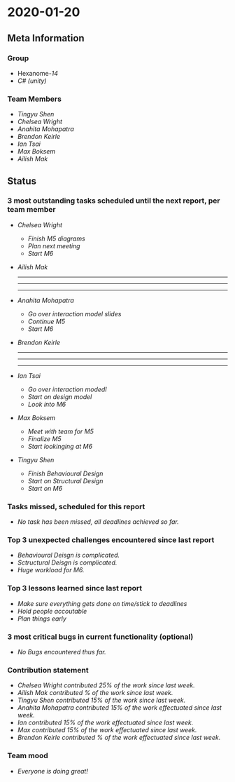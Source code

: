 # 2020-01-20

## Meta Information

### Group

 * Hexanome-*14*
 * *C# (unity)*

### Team Members

 * *Tingyu Shen*
 * *Chelsea Wright*
 * *Anahita Mohapatra*
 * *Brendon Keirle*
 * *Ian Tsai*
 * *Max Boksem*
 * *Ailish Mak*

## Status

### 3 most outstanding tasks scheduled until the next report, per team member

 * *Chelsea Wright*
   * *Finish M5 diagrams*
   * *Plan next meeting*
   * *Start M6*
   
   
 * *Ailish Mak*
   * **
   * **
   * **
 
 
 * *Anahita Mohapatra*
   * *Go over interaction model slides*
   * *Continue M5*
   * *Start M6*
 
 * *Brendon Keirle*
   * **
   * **
   * **
 
 
 * *Ian Tsai*
   * *Go over interaction modedl*
   * *Start on design model*
   * *Look into M6*


 * *Max Boksem*
   * *Meet with team for M5*
   * *Finalize M5*
   * *Start lookinging at M6*
 
 
 * *Tingyu Shen*
   * *Finish Behavioural Design*
   * *Start on Structural Design*
   * *Start on M6*



### Tasks missed, scheduled for this report

 * *No task has been missed, all deadlines achieved so far.*

### Top 3 unexpected challenges encountered since last report

 * *Behavioural Deisgn is complicated.*
 * *Sctructural Deisgn is complicated.*
 * *Huge workload for M6.*
 

### Top 3 lessons learned since last report

   * *Make sure everything gets done on time/stick to deadlines*
   * *Hold people accoutable*
   * *Plan things early*

### 3 most critical bugs in current functionality (optional)

 * *No Bugs encountered thus far.*

### Contribution statement

 * *Chelsea Wright contributed 25% of the work since last week.*
 * *Ailish Mak contributed % of the work since last week.*
 * *Tingyu Shen contributed 15% of the work since last week.*
 * *Anahita Mohapatra contributed 15% of the work effectuated since last week.*
 * *Ian contributed 15% of the work effectuated since last week.*
 * *Max contributed 15% of the work effectuated since last week.*
 * *Brendon Keirle contributed % of the work effectuated since last week.*

### Team mood

 * *Everyone is doing great!*
